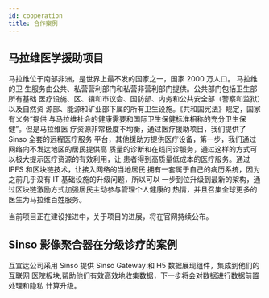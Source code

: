 ```yaml
---
id: cooperation
title: 合作案例
---
```


## 马拉维医学援助项目

马拉维位于南部非洲，是世界上最不发的国家之一，国家 2000 万人口。 马拉维的卫
生服务由公共、私营营利部门和私营非营利部门提供。公共部门包括卫生部所有基础
医疗设施、区、镇和市议会、国防部、内务和公共安全部（警察和监狱）以及自然资
源部、能源和矿业部下属的所有卫生设施。《共和国宪法》规定，国家有义务“提供
与马拉维社会的健康需要和国际卫生保健标准相称的充分卫生保健”。但是马拉维医
疗资源非常极度不均衡，通过医疗援助项目，我们提供了 Sinso 全套的远程医疗服务
平台，其他援助方提供医疗设备，第一步，我们通过网络向不发达地区的居民提供高
质量的诊断和在线问诊服务，通过这样的方式可以极大提示医疗资源的有效利用，让
患者得到高质量低成本的医疗服务。通过 IPFS 和区块链技术，让接入网络的当地居民
拥有一套属于自己的病历系统，因为之前几乎没有 IT 基础设施的升级问题，所以可以
一步到位升级到最新的架构，通过区块链激励方式加强居民主动参与管理个人健康的
热情，并且召集全球更多的医生为马拉维百姓服务。

当前项目正在建设推进中，关于项目的进展，将在官网持续公布。

## Sinso 影像聚合器在分级诊疗的案例

互宜达公司采用 Sinso 提供 Sinso Gateway 和 H5 数据展现组件，集成到他们的互联网
医院板块,帮助他们有效高效地收集数据，下一步将会对数据进行数据前置处理和隐私
计算升级。
